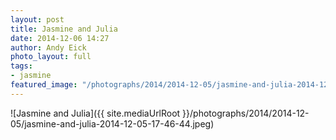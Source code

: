 ```yaml
---
layout: post
title: Jasmine and Julia
date: 2014-12-06 14:27
author: Andy Eick
photo_layout: full
tags: 
- jasmine
featured_image: "/photographs/2014/2014-12-05/jasmine-and-julia-2014-12-05-17-46-44.jpeg"
---
```

![Jasmine and Julia]({{ site.mediaUrlRoot }}/photographs/2014/2014-12-05/jasmine-and-julia-2014-12-05-17-46-44.jpeg)
